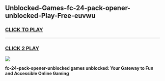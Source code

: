 
## Unblocked-Games-fc-24-pack-opener-unblocked-Play-Free-euvwu
<h3>
<a href="https://premium76.site?title=fc-24-pack-opener-unblocked&ref=20M">CLICK TO PLAY</a></h3>
<hr>

<h3>
<a href="https://premium76.site?title=fc-24-pack-opener-unblocked&ref=20M">CLICK 2 PLAY</a>
  
</h3>

<a href="https://premium76.site?title=fc-24-pack-opener-unblocked&ref=19M"><img src="https://clearcache.store/games.png"></a>


**fc-24-pack-opener-unblocked games unblocked: Your Gateway to Fun and Accessible Online Gaming**

